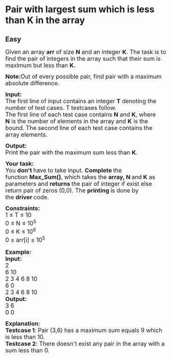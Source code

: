 # Pair with largest sum which is less than K in the array
## Easy
<div class="problems_problem_content__Xm_eO"><p><span style="font-size:18px">Given an array&nbsp;<strong>arr</strong>&nbsp;of size&nbsp;<strong>N</strong>&nbsp;and an integer&nbsp;<strong>K</strong>.&nbsp;The task is to find the pair of integers in the array such that their sum is maximum but less than&nbsp;<strong>K.</strong></span></p>

<p><span style="font-size:18px"><strong>Note:</strong>Out of every possible pair, find pair with a maximum absolute difference.</span></p>

<p><span style="font-size:18px"><strong>Input:</strong><br>
The first line of input contains an integer&nbsp;<strong>T</strong>&nbsp;denoting the number of test cases. T testcases follow.<br>
The first line of each test case contains <strong>N</strong>&nbsp;and <strong>K</strong>, where <strong>N</strong>&nbsp;is the number of elements in the array and <strong>K</strong>&nbsp;is the bound. The second line of each test case contains the array elements.</span></p>

<p><span style="font-size:18px"><strong>Output:</strong><br>
Print the pair with the&nbsp;maximum sum less than <strong>K</strong>.</span></p>

<p><span style="font-size:18px"><strong>Your task:</strong></span><br>
<span style="font-size:18px">You <strong>don't </strong>have to take input. <strong>Complete </strong>the function&nbsp;<strong>Max_Sum()</strong>, which takes the <strong>array, N </strong>and<strong> K</strong> as parameters&nbsp;and&nbsp;<strong>returns&nbsp;</strong>the pair of integer if exist else return pair of zeros (0,0). The&nbsp;<strong>printing</strong><strong>&nbsp;</strong>is done by the&nbsp;<strong>driver</strong><strong>&nbsp;</strong>code.&nbsp;</span></p>

<p><span style="font-size:18px"><strong>Constraints:</strong><br>
1 ≤ T ≤ 10<br>
0 ≤ N&nbsp;≤ 10<sup>5</sup><br>
0 ≤ K&nbsp;≤ 10<sup>6</sup><br>
0 ≤ arr[i]&nbsp;≤ 10<sup>5</sup></span><br>
<br>
<span style="font-size:18px"><strong>Example:</strong></span><br>
<span style="font-size:18px"><strong>Input:</strong><br>
2<br>
6 10<br>
2 3 4 6 8 10<br>
6 0<br>
2 3 4 6 8 10</span><br>
<span style="font-size:18px"><strong>Output:</strong><br>
3 6<br>
0 0</span></p>

<p><span style="font-size:18px"><strong>Explanation</strong>:<br>
<strong>Testcase 1</strong>: Pair (3,6) has a maximum sum equals 9 which is less than 10.<br>
<strong>Testcase 2</strong>: There doesn't exist any pair in the array with a sum less than 0.</span></p>
</div>
